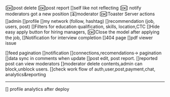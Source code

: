
[🆗]post delete
[🆗]post report
[]self like not reflecting
[🆗] notify moderators got a new position
[⏳]moderator
[🆗]Toaster Server actions
[]admin
[]profile
[]my network (follow, hashtag)
[]recommendation (job, users, post)
[]Filters for education qualification, skills, location,CTC
[]Hide easy apply button for hiring managers,
[🆗]Close the model after applying the job,
[]Notification for interview completion
[]404 page 
[]pdf viewer issue

[]feed pagination
[]notification
[]connections,recomendations-> pagination
[]data sync in comments when update
[]post edit, post report. 
[]reported post can view moderators
[]moderator delete contents,admin can block,unblock users.
[]check work flow of auth,user,post,payment,chat,
   analytics&reporting

-----------------------------
[] profile analytics after deploy




